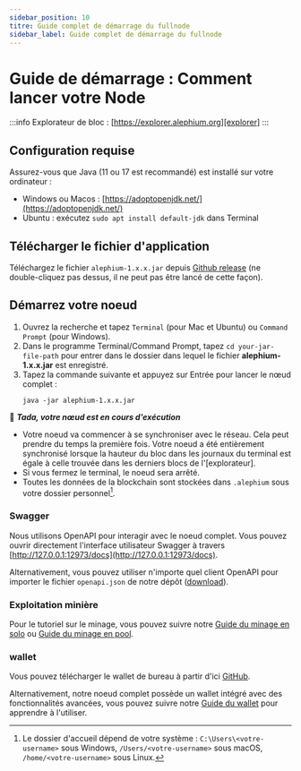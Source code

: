 ```yaml
---
sidebar_position: 10
titre: Guide complet de démarrage du fullnode
sidebar_label: Guide complet de démarrage du fullnode
---
```


# Guide de démarrage : Comment lancer votre Node

:::info 
Explorateur de bloc : [https://explorer.alephium.org][explorer]
:::

## Configuration requise

Assurez-vous que Java (11 ou 17 est recommandé) est installé sur votre ordinateur :

- Windows ou Macos : [https://adoptopenjdk.net/](https://adoptopenjdk.net/)
- Ubuntu : exécutez `sudo apt install default-jdk` dans Terminal

## Télécharger le fichier d'application

Téléchargez le fichier `alephium-1.x.x.jar` depuis [Github release](https://github.com/alephium/alephium/releases/latest) (ne double-cliquez pas dessus, il ne peut pas être lancé de cette façon).

## Démarrez votre noeud

1. Ouvrez la recherche et tapez `Terminal` (pour Mac et Ubuntu) ou `Command Prompt` (pour Windows).
2. Dans le programme Terminal/Command Prompt, tapez `cd your-jar-file-path` pour entrer dans le dossier dans lequel le fichier **alephium-1.x.x.jar** est enregistré.
3. Tapez la commande suivante et appuyez sur Entrée pour lancer le nœud complet :
   ```shell
   java -jar alephium-1.x.x.jar
   ```

🎉 _**Tada, votre nœud est en cours d'exécution**_

- Votre noeud va commencer à se synchroniser avec le réseau. Cela peut prendre du temps la première fois. Votre noeud a été entièrement synchronisé lorsque la hauteur du bloc dans les journaux du terminal est égale à celle trouvée dans les derniers blocs de l'[explorateur].
- Si vous fermez le terminal, le noeud sera arrêté.
- Toutes les données de la blockchain sont stockées dans `.alephium` sous votre dossier personnel[^1].

### Swagger

Nous utilisons OpenAPI pour interagir avec le noeud complet. Vous pouvez ouvrir directement l'interface utilisateur Swagger à travers [http://127.0.0.1:12973/docs](http://127.0.0.1:12973/docs).

Alternativement, vous pouvez utiliser n'importe quel client OpenAPI pour
importer le fichier `openapi.json` de notre dépôt ([download](https://github.com/alephium/alephium/raw/master/api/src/main/resources/openapi.json)).

### Exploitation minière

Pour le tutoriel sur le minage, vous pouvez suivre notre [Guide du minage en solo](mining/solo-mining-guide.md) ou [Guide du minage en pool](mining/pool-mining-guide.md).

### wallet

Vous pouvez télécharger le wallet de bureau à partir d'ici [GitHub](https://github.com/alephium/desktop-wallet/releases/latest).

Alternativement, notre noeud complet possède un wallet intégré avec des fonctionnalités avancées, vous pouvez suivre notre [Guide du wallet](../wallet/desktop-wallet/overview) pour apprendre à l'utiliser.

[^1]: Le dossier d'accueil dépend de votre système : `C:\Users\<votre-username>` sous Windows, `/Users/<votre-username>` sous macOS, `/home/<votre-username>` sous Linux.

[explorer]: https://explorer.alephium.org
